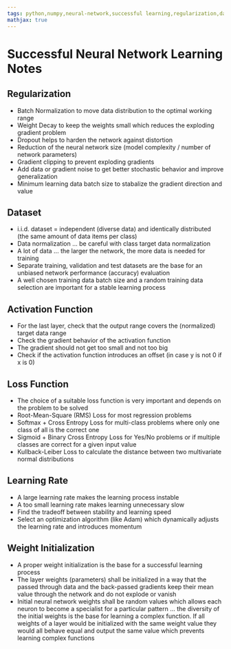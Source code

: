 ```yaml
---
tags: python,numpy,neural-network,successful learning,regularization,dataset,activation function,loss function,learning rate,weight initialization
mathjax: true
---
```

# Successful Neural Network Learning Notes

## Regularization

- Batch Normalization to move data distribution to the optimal working range
- Weight Decay to keep the weights small which reduces the exploding gradient problem
- Dropout helps to harden the network against distortion
- Reduction of the neural network size (model complexity / number of network parameters)
- Gradient clipping to prevent exploding gradients
- Add data or gradient noise to get better stochastic behavior and improve generalization
- Minimum learning data batch size to stabalize the gradient direction and value

## Dataset

- i.i.d. dataset = independent (diverse data) and identically distributed (the same amount of data items per class)
- Data normalization ... be careful with class target data normalization
- A lot of data ... the larger the network, the more data is needed for training
- Separate training, validation and test datasets are the base for an unbiased network performance (accuracy) evaluation
- A well chosen training data batch size and a random training data selection are important for a stable learning process

## Activation Function

- For the last layer, check that the output range covers the (normalized) target data range
- Check the gradient behavior of the activation function
- The gradient should not get too small and not too big
- Check if the activation function introduces an offset (in case y is not 0 if x is 0)

## Loss Function

- The choice of a suitable loss function is very important and depends on the problem to be solved
- Root-Mean-Square (RMS) Loss for most regression problems
- Softmax + Cross Entropy Loss for multi-class problems where only one class of all is the correct one
- Sigmoid + Binary Cross Entropy Loss for Yes/No problems or if multiple classes are correct for a given input value
- Kullback-Leiber Loss to calculate the distance between two multivariate normal distributions

## Learning Rate

- A large learning rate makes the learning process instable
- A too small learning rate makes learning unnecessary slow
- Find the tradeoff between stability and learning speed
- Select an optimization algorithm (like Adam) which dynamically adjusts the learning rate and introduces momentum

## Weight Initialization

- A proper weight initialization is the base for a successful learning process
- The layer weights (parameters) shall be initialized in a way that the passed through data and the
  back-passed gradients keep their mean value through the network and do not explode or vanish
- Initial neural network weights shall be random values which allows each neuron to become a specialist for a particular pattern ... the diversity of the initial weights is the base for learning a complex function. If all weights of a layer would be initialized with the same weight value they would all behave equal and output the same value which prevents learning complex functions

